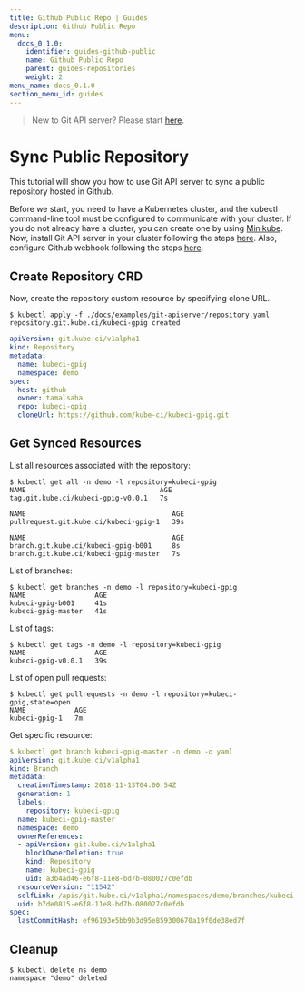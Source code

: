 ```yaml
---
title: Github Public Repo | Guides
description: Github Public Repo
menu:
  docs_0.1.0:
    identifier: guides-github-public
    name: Github Public Repo
    parent: guides-repositories
    weight: 2
menu_name: docs_0.1.0
section_menu_id: guides
---
```


> New to Git API server? Please start [here](/docs/concepts/README.md).

# Sync Public Repository

This tutorial will show you how to use Git API server to sync a public repository hosted in Github.

Before we start, you need to have a Kubernetes cluster, and the kubectl command-line tool must be configured to communicate with your cluster. If you do not already have a cluster, you can create one by using [Minikube](https://github.com/kubernetes/minikube). Now, install Git API server in your cluster following the steps [here](/docs/setup/git-apiserver/install.md). Also, configure Github webhook following the steps [here](/docs/guides/webhook.md).

## Create Repository CRD

Now, create the repository custom resource by specifying clone URL.

```console
$ kubectl apply -f ./docs/examples/git-apiserver/repository.yaml
repository.git.kube.ci/kubeci-gpig created
```

```yaml
apiVersion: git.kube.ci/v1alpha1
kind: Repository
metadata:
  name: kubeci-gpig
  namespace: demo
spec:
  host: github
  owner: tamalsaha
  repo: kubeci-gpig
  cloneUrl: https://github.com/kube-ci/kubeci-gpig.git
```

## Get Synced Resources

List all resources associated with the repository:

```console
$ kubectl get all -n demo -l repository=kubeci-gpig
NAME                                 AGE
tag.git.kube.ci/kubeci-gpig-v0.0.1   7s

NAME                                    AGE
pullrequest.git.kube.ci/kubeci-gpig-1   39s

NAME                                    AGE
branch.git.kube.ci/kubeci-gpig-b001     8s
branch.git.kube.ci/kubeci-gpig-master   7s
```

List of branches:

```console
$ kubectl get branches -n demo -l repository=kubeci-gpig
NAME                 AGE
kubeci-gpig-b001     41s
kubeci-gpig-master   41s
```

List of tags:

```console
$ kubectl get tags -n demo -l repository=kubeci-gpig
NAME                 AGE
kubeci-gpig-v0.0.1   39s
```

List of open pull requests:

```console
$ kubectl get pullrequests -n demo -l repository=kubeci-gpig,state=open
NAME            AGE
kubeci-gpig-1   7m
```

Get specific resource:

```yaml
$ kubectl get branch kubeci-gpig-master -n demo -o yaml
apiVersion: git.kube.ci/v1alpha1
kind: Branch
metadata:
  creationTimestamp: 2018-11-13T04:00:54Z
  generation: 1
  labels:
    repository: kubeci-gpig
  name: kubeci-gpig-master
  namespace: demo
  ownerReferences:
  - apiVersion: git.kube.ci/v1alpha1
    blockOwnerDeletion: true
    kind: Repository
    name: kubeci-gpig
    uid: a3b4ad46-e6f8-11e8-bd7b-080027c0efdb
  resourceVersion: "11542"
  selfLink: /apis/git.kube.ci/v1alpha1/namespaces/demo/branches/kubeci-gpig-master
  uid: b7de0815-e6f8-11e8-bd7b-080027c0efdb
spec:
  lastCommitHash: ef96193e5bb9b3d95e859300670a19f0de38ed7f
```

## Cleanup

```console
$ kubectl delete ns demo
namespace "demo" deleted
```
